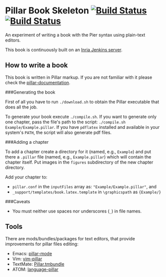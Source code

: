 Pillar Book Skeleton [![Build Status](https://ci.inria.fr/pharo-contribution/buildStatus/icon?job=PharoForTheEnterprise)](https://ci.inria.fr/pharo-contribution/job/PharoForTheEnterprise/) [![Build Status](https://travis-ci.org/SquareBracketAssociates/PharoForTheEnterprise-english.svg?branch=master)](https://travis-ci.org/SquareBracketAssociates/PharoForTheEnterprise-english)
====================

An experiment of writing a book with the Pier syntax using plain-text editors.

This book is continuously built on an [Inria Jenkins server](https://ci.inria.fr/pharo-contribution/job/PharoForTheEnterprise/).


How to write a book
-------------------

This book is written in Pillar markup. If you are not familiar with it please check the [pillar-documentation](https://github.com/pillar-markup/pillar-documentation).

###Generating the book

First of all you have to run `./download.sh` to obtain the Pillar executable that does all the job.

To generate your book execute `./compile.sh`. If you want to generate only one chapter, pass the file's path to the script: `./compile.sh Example/Example.pillar`. If you have `pdflatex` installed and available in your system's `PATH`, the script will also generate pdf files.

###Adding a chapter

To add a chapter create a directory for it (named, e.g., `Example`) and put there a `.pillar` file (named, e.g., `Example.pillar`) which will contain the chapter itself. Put images in the `figures` subdirectory of the new chapter directory.

Add your chapter to:

* `pillar.conf` in the `inputFiles` array as: `"Example/Example.pillar"`, and
* `_support/templates/book.latex.template` in `\graphicspath` as `{Example/}`

###Caveats

* You must neither use spaces nor underscores (`_`) in file names.

Tools
-----

There are mods/bundles/packages for text editors, that provide improvements for pillar files editing:

* Emacs: [pillar-mode](https://github.com/pillar-markup/pillar-mode)
* Vim: [vim-pillar](https://github.com/cdlm/vim-pillar)
* TextMate: [Pillar.tmbundle](https://github.com/pillar-markup/Pillar.tmbundle)
* ATOM: [language-pillar](https://github.com/pillar-markup/language-pillar)
